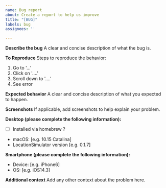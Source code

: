 ```yaml
---
name: Bug report
about: Create a report to help us improve
title: "[BUG]"
labels: bug
assignees: ''

---
```


<!-- 
**Before reporting a bug, that you can't connect your iOS device make sure:**
**1. You can access your iOS device from Finder**
**2. You tried the USB and Wi-Fi connection**
**3. If you installed LocationSimulator with homebrew, make sure your libimobiledevice version is supporting your iOS Device.**
-->

**Describe the bug**
A clear and concise description of what the bug is.

**To Reproduce**
Steps to reproduce the behavior:
1. Go to '...'
2. Click on '....'
3. Scroll down to '....'
4. See error

**Expected behavior**
A clear and concise description of what you expected to happen.

**Screenshots**
If applicable, add screenshots to help explain your problem.

**Desktop (please complete the following information):**
- [ ] Installed via homebrew ?
 - macOS: [e.g. 10.15 Catalina]
 - LocationSimulator version [e.g. 0.1.7]

**Smartphone (please complete the following information):**
 - Device: [e.g. iPhone6]
 - OS: [e.g. iOS14.3]

**Additional context**
Add any other context about the problem here.
